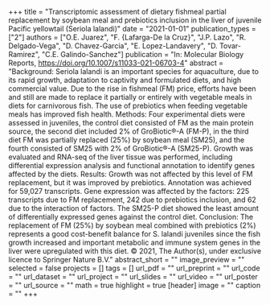+++
title = "Transcriptomic assessment of dietary fishmeal partial replacement by soybean meal and prebiotics inclusion in the liver of juvenile Pacific yellowtail (Seriola lalandi)"
date = "2021-01-01"
publication_types = ["2"]
authors = ["O.E. Juarez", "F. {Lafarga-De la Cruz}", "J.P. Lazo", "R. Delgado-Vega", "D. Chavez-Garcia", "E. Lopez-Landavery", "D. Tovar-Ramirez", "C.E. Galindo-Sanchez"]
publication = "In: Molecular Biology Reports, https://doi.org/10.1007/s11033-021-06703-4"
abstract = "Background: Seriola lalandi is an important species for aquaculture, due to its rapid growth, adaptation to captivity and formulated diets, and high commercial value. Due to the rise in fishmeal (FM) price, efforts have been and still are made to replace it partially or entirely with vegetable meals in diets for carnivorous fish. The use of prebiotics when feeding vegetable meals has improved fish health. Methods: Four experimental diets were assessed in juveniles, the control diet consisted of FM as the main protein source, the second diet included 2% of GroBiotic®-A (FM-P), in the third diet FM was partially replaced (25%) by soybean meal (SM25), and the fourth consisted of SM25 with 2% of GroBiotic®-A (SM25-P). Growth was evaluated and RNA-seq of the liver tissue was performed, including differential expression analysis and functional annotation to identify genes affected by the diets. Results: Growth was not affected by this level of FM replacement, but it was improved by prebiotics. Annotation was achieved for 59,027 transcripts. Gene expression was affected by the factors: 225 transcripts due to FM replacement, 242 due to prebiotics inclusion, and 62 due to the interaction of factors. The SM25-P diet showed the least amount of differentially expressed genes against the control diet. Conclusion: The replacement of FM (25%) by soybean meal combined with prebiotics (2%) represents a good cost-benefit balance for S. lalandi juveniles since the fish growth increased and important metabolic and immune system genes in the liver were upregulated with this diet. © 2021, The Author(s), under exclusive licence to Springer Nature B.V."
abstract_short = ""
image_preview = ""
selected = false
projects = []
tags = []
url_pdf = ""
url_preprint = ""
url_code = ""
url_dataset = ""
url_project = ""
url_slides = ""
url_video = ""
url_poster = ""
url_source = ""
math = true
highlight = true
[header]
image = ""
caption = ""
+++
